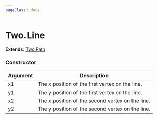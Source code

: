 ```yaml
---
pageClass: docs
---
```


# Two.Line


<div class="extends">

__Extends__: [Two.Path](/documentation/path/)

</div>





<div class="meta">
  <custom-button text="Source" type="source" href="https://github.com/jonobr1/two.js/blob/dev/C:\Users\pures\Jono\two-js\src\shapes/line.js" />
</div>



### Constructor


| Argument | Description |
| ---- | ----------- |
|  x1  | The x position of the first vertex on the line. |
|  y1  | The y position of the first vertex on the line. |
|  x2  | The x position of the second vertex on the line. |
|  y2  | The y position of the second vertex on the line. |


